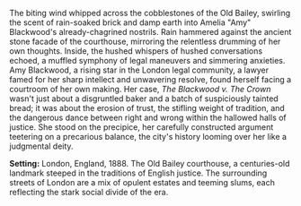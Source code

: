 The biting wind whipped across the cobblestones of the Old Bailey, swirling the scent of rain-soaked brick and damp earth into Amelia "Amy" Blackwood's already-chagrined nostrils.  Rain hammered against the ancient stone facade of the courthouse, mirroring the relentless drumming of her own thoughts.  Inside, the hushed whispers of hushed conversations echoed, a muffled symphony of legal maneuvers and simmering anxieties.  Amy Blackwood, a rising star in the London legal community, a lawyer famed for her sharp intellect and unwavering resolve, found herself facing a courtroom of her own making.  Her case, *The Blackwood v. The Crown* wasn't just about a disgruntled baker and a batch of suspiciously tainted bread; it was about the erosion of trust, the stifling weight of tradition, and the dangerous dance between right and wrong within the hallowed halls of justice.  She stood on the precipice, her carefully constructed argument teetering on a precarious balance, the city's history looming over her like a judgmental deity.


**Setting:**  London, England, 1888.  The Old Bailey courthouse, a centuries-old landmark steeped in the traditions of English justice.  The surrounding streets of London are a mix of opulent estates and teeming slums, each reflecting the stark social divide of the era.
